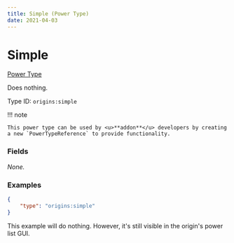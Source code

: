 ```yaml
---
title: Simple (Power Type)
date: 2021-04-03
---
```


# Simple

[Power Type](../power_types.md)

Does nothing.

Type ID: `origins:simple`

!!! note

    This power type can be used by <u>**addon**</u> developers by creating a new `PowerTypeReference` to provide functionality.


### Fields

_None._



### Examples

```json
{
    "type": "origins:simple"
}
```

This example will do nothing. However, it's still visible in the origin's power list GUI.
